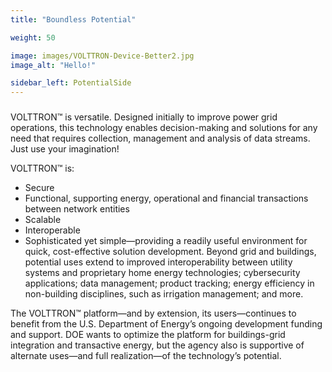 ```yaml
---
title: "Boundless Potential"

weight: 50

image: images/VOLTTRON-Device-Better2.jpg
image_alt: "Hello!"

sidebar_left: PotentialSide
---
```

### 
VOLTTRON™ is versatile. Designed initially to improve power grid operations, this technology enables decision-making and solutions for any need that requires collection, management and analysis of data streams. Just use your imagination!

VOLTTRON™ is:

* Secure
* Functional, supporting energy, operational and financial transactions between network entities
* Scalable
* Interoperable
* Sophisticated yet simple—providing a readily useful environment for quick, cost-effective solution development.
 Beyond grid and buildings, potential uses extend to improved interoperability between utility systems and proprietary home energy technologies; cybersecurity applications; data management; product tracking; energy efficiency in non-building disciplines, such as irrigation management; and more.

The VOLTTRON™ platform—and by extension, its users—continues to benefit from the U.S. Department of Energy’s ongoing development funding and support. DOE wants to optimize the platform for buildings-grid integration and transactive energy, but the agency also is supportive of alternate uses—and full realization—of the technology’s potential.